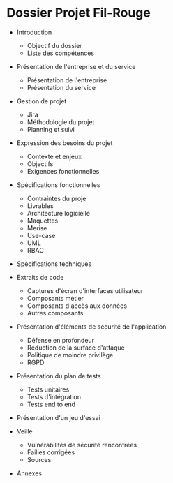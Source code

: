 # Dossier Projet Fil-Rouge

- Introduction
    - Objectif du dossier
    - Liste des compétences

- Présentation de l'entreprise et du service
    - Présentation de l'entreprise
    - Présentation du service

- Gestion de projet
    - Jira
    - Méthodologie du projet
    - Planning et suivi

- Expression des besoins du projet
    - Contexte et enjeux
    - Objectifs
    - Exigences fonctionnelles


- Spécifications fonctionnelles
    - Contraintes du proje
    - Livrables
    - Architecture logicielle
    - Maquettes
    - Merise
    - Use-case
    - UML
    - RBAC

- Spécifications techniques

- Extraits de code
    - Captures d'écran d'interfaces utilisateur
    - Composants métier
    - Composants d'accès aux données
    - Autres composants

- Présentation d'éléments de sécurité de l'application
    - Défense en profondeur
    - Réduction de la surface d'attaque
    - Politique de moindre privilège
    - RGPD

- Présentation du plan de tests
    - Tests unitaires
    - Tests d'intégration
    - Tests end to end

- Présentation d'un jeu d'essai

- Veille
    - Vulnérabilités de sécurité rencontrées
    - Failles corrigées
    - Sources

- Annexes


    
